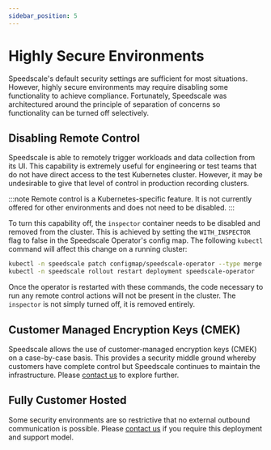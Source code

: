 ```yaml
---
sidebar_position: 5
---
```


# Highly Secure Environments

Speedscale's default security settings are sufficient for most situations. However, highly secure environments may require disabling some functionality to achieve compliance. Fortunately, Speedscale was architectured around the principle of separation of concerns so functionality can be turned off selectively.

## Disabling Remote Control

Speedscale is able to remotely trigger workloads and data collection from its UI. This capability is extremely useful for engineering or test teams that do not have direct access to the test Kubernetes cluster. However, it may be undesirable to give that level of control in production recording clusters.

:::note
Remote control is a Kubernetes-specific feature. It is not currently offered for other environments and does not need to be disabled.
:::

To turn this capability off, the `inspector` container needs to be disabled and removed from the cluster. This is achieved by setting the `WITH_INSPECTOR` flag to false in the Speedscale Operator's config map. The following `kubectl` command will affect this change on a running cluster:

```bash
kubectl -n speedscale patch configmap/speedscale-operator --type merge -p '{"data":{"WITH_INSPECTOR":"false"}}'
kubectl -n speedscale rollout restart deployment speedscale-operator
```

Once the operator is restarted with these commands, the code necessary to run any remote control actions will not be present in the cluster. The `inspector` is not simply turned off, it is removed entirely.

## Customer Managed Encryption Keys (CMEK)

Speedscale allows the use of customer-managed encryption keys (CMEK) on a case-by-case basis. This provides a security middle ground whereby customers have complete control but Speedscale continues to maintain the infrastructure. Please [contact us](mailto:support@speedscale.com) to explore further.

## Fully Customer Hosted

Some security environments are so restrictive that no external outbound communication is possible. Please [contact us](mailto:support@speedscale.com) if you require this deployment and support model.
